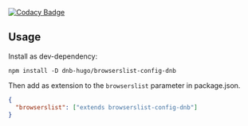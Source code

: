 [![Codacy Badge](https://app.codacy.com/project/badge/Grade/4ee6197f4f9846dbbbdb20331660ac1c)](https://www.codacy.com/gh/dnb-hugo/browserslist-config-dnb/dashboard)

## Usage

Install as dev-dependency:

```shell
npm install -D dnb-hugo/browserslist-config-dnb
```

Then add as extension to the `browserslist` parameter in package.json. 

```json
{
  "browserslist": ["extends browserslist-config-dnb"]
}
```
